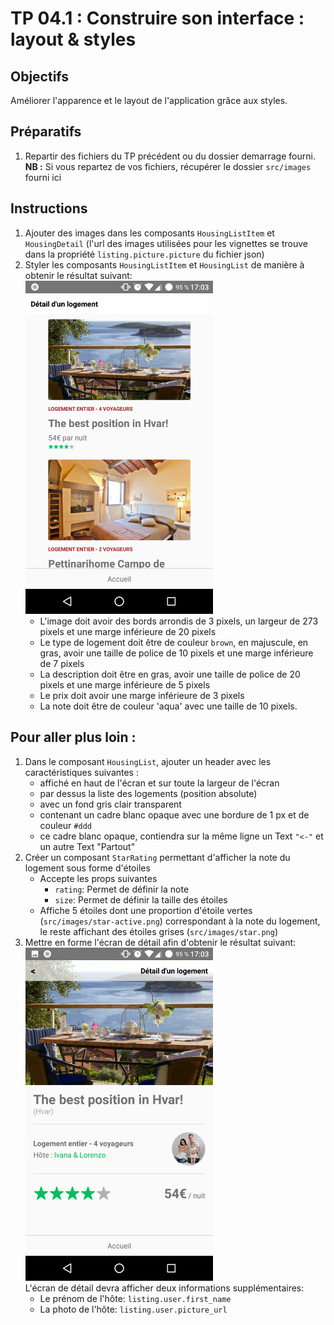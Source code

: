 # TP 04.1 : Construire son interface : layout & styles

## Objectifs

Améliorer l'apparence et le layout de l'application grâce aux styles.

## Préparatifs
1. Repartir des fichiers du TP précédent ou du dossier demarrage fourni.<br>**NB :** Si vous repartez de vos fichiers, récupérer le dossier `src/images` fourni ici

## Instructions
1. Ajouter des images dans les composants `HousingListItem` et `HousingDetail` (l'url des images utilisées pour les vignettes se trouve dans la propriété `listing.picture.picture` du fichier json)
1. Styler les composants `HousingListItem` et `HousingList` de manière à obtenir le résultat suivant:<br />
	<img src="./list.png" width="300" />
	+ L'image doit avoir des bords arrondis de 3 pixels, un largeur de 273 pixels et une marge inférieure de 20 pixels
	+ Le type de logement doit être de couleur `brown`, en majuscule, en gras, avoir une taille de police de 10 pixels et une marge inférieure de 7 pixels
	+ La description doit être en gras, avoir une taille de police de 20 pixels et une marge inférieure de 5 pixels
	+ Le prix doit avoir une marge inférieure de 3 pixels
	+ La note doit être de couleur 'aqua' avec une taille de 10 pixels.


## Pour aller plus loin :
1. Dans le composant `HousingList`, ajouter un header avec les caractéristiques suivantes :
	+ affiché en haut de l'écran et sur toute la largeur de l'écran
	+ par dessus la liste des logements (position absolute)
	+ avec un fond gris clair transparent
	+ contenant un cadre blanc opaque avec une bordure de 1 px et de couleur `#ddd`
	+ ce cadre blanc opaque, contiendra sur la même ligne un Text `"<-"` et un autre Text "Partout"
1. Créer un composant `StarRating` permettant d'afficher la note du logement sous forme d'étoiles
	- Accepte les props suivantes
		*  `rating`: Permet de définir la note
		*  `size`: Permet de définir la taille des étoiles
	- Affiche 5 étoiles dont une proportion d'étoile vertes (`src/images/star-active.png`) correspondant à la note du logement, le reste affichant des étoiles grises (`src/images/star.png`)
1. Mettre en forme l'écran de détail afin d'obtenir le résultat suivant:<br />
	<img src="./detail.png" width="300" /><br />
	L'écran de détail devra afficher deux informations supplémentaires:
	- Le prénom de l'hôte: `listing.user.first_name`
	- La photo de l'hôte: `listing.user.picture_url`